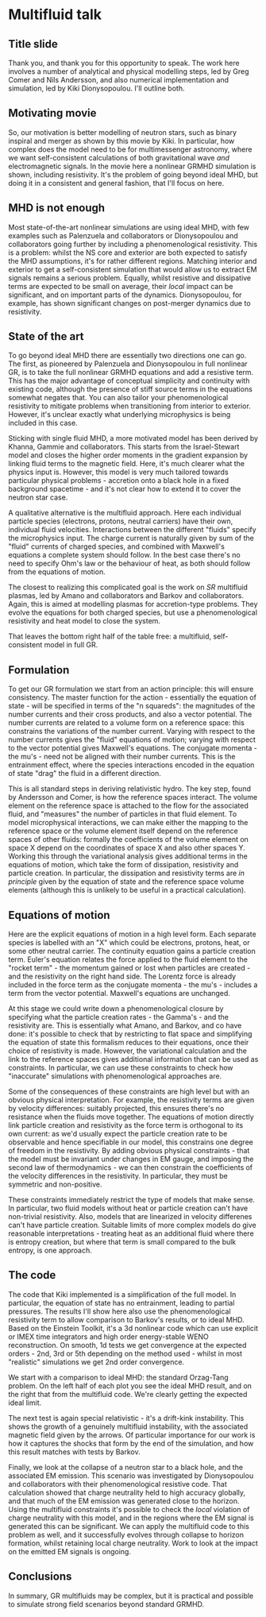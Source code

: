 # Multifluid talk

## Title slide

Thank you, and thank you for this opportunity to speak. The work here involves a number of analytical and physical modelling steps, led by Greg Comer and Nils Andersson, and also numerical implementation and simulation, led by Kiki Dionysopoulou. I'll outline both.

## Motivating movie

So, our motivation is better modelling of neutron stars, such as binary inspiral and merger as shown by this movie by Kiki.  In particular, how complex does the model need to be for multimessenger astronomy, where we want self-consistent calculations of both gravitational wave *and* electromagnetic signals. In the movie here a nonlinear GRMHD simulation is shown, including resistivity. It's the problem of going beyond ideal MHD, but doing it in a consistent and general fashion, that I'll focus on here.

## MHD is not enough

Most state-of-the-art nonlinear simulations are using ideal MHD, with few examples such as Palenzuela and collaborators or Dionysopoulou and collaborators going further by including a phenomenological resistivity. This is a problem: whilst the NS core and exterior are both expected to satisfy the MHD assumptions, it's for rather different regions. Matching interior and exterior to get a self-consistent simulation that would allow us to extract EM signals remains a serious problem. Equally, whilst resistive and dissipative terms are expected to be small on average, their *local* impact can be significant, and on important parts of the dynamics. Dionysopoulou, for example, has shown significant changes on post-merger dynamics due to resistivity.

## State of the art

To go beyond ideal MHD there are essentially two directions one can go. The first, as pioneered by Palenzuela and Dionysopoulou in full nonlinear GR, is to take the full nonlinear GRMHD equations and add a resistive term. This has the major advantage of conceptual simplicity and continuity with existing code, although the presence of stiff source terms in the equations somewhat negates that. You can also tailor your phenomenological resistivity to mitigate problems when transitioning from interior to exterior. However, it's unclear exactly what underlying microphysics is being included in this case.

Sticking with single fluid MHD, a more motivated model has been derived by Khanna, Gammie and collaborators. This starts from the Israel-Stewart model and closes the higher order moments in the gradient expansion by linking fluid terms to the magnetic field. Here, it's much clearer what the physics input is. However, this model is very much tailored towards particular physical problems - accretion onto a black hole in a fixed background spacetime - and it's not clear how to extend it to cover the neutron star case.

A qualitative alternative is the multifluid approach. Here each individual particle species (electrons, protons, neutral carriers) have their own, individual fluid velocities. Interactions between the different "fluids" specify the microphysics input. The charge current is naturally given by sum of the "fluid" currents of charged species, and combined with Maxwell's equations a complete system should follow. In the best case there's no need to specify Ohm's law or the behaviour of heat, as both should follow from the equations of motion.

The closest to realizing this complicated goal is the work on *SR* multifluid plasmas, led by Amano and collaborators and Barkov and collaborators. Again, this is aimed at modelling plasmas for accretion-type problems. They evolve the equations for both charged species, but use a phenomenological resistivity and heat model to close the system.

That leaves the bottom right half of the table free: a multifluid, self-consistent model in full GR.

## Formulation

To get our GR formulation we start from an action principle: this will ensure consistency. The master function for the action - essentially the equation of state - will be specified in terms of the "n squareds": the magnitudes of the number currents and their cross products, and also a vector potential. The number currents are related to a volume form on a reference space: this constrains the variations of the number current. Varying with respect to the number currents gives the "fluid" equations of motion; varying with respect to the vector potential gives Maxwell's equations. The conjugate momenta - the mu's - need not be aligned with their number currents. This is the entrainment effect, where the species interactions encoded in the equation of state "drag" the fluid in a different direction.

This is all standard steps in deriving relativistic hydro. The key step, found by Andersson and Comer, is how the reference spaces interact. The volume element on the reference space is attached to the flow for the associated fluid, and "measures" the number of particles in that fluid element. To model microphysical interactions, we can make either the mapping to the reference space or the volume element itself depend on the reference spaces of other fluids: formally the coefficients of the volume element on space X depend on the coordinates of space X and also other spaces Y. Working this through the variational analysis gives additional terms in the equations of motion, which take the form of dissipation, resistivity and particle creation. In particular, the dissipation and resistivity terms are *in principle* given by the equation of state and the reference space volume elements (although this is unlikely to be useful in a practical calculation).

## Equations of motion

Here are the explicit equations of motion in a high level form. Each separate species is labelled with an "X" which could be electrons, protons, heat, or some other neutral carrier. The continuity equation gains a particle creation term. Euler's equation relates the force applied to the fluid element to the "rocket term" - the momentum gained or lost when particles are created - and the resistivity on the right hand side. The Lorentz force is already included in the force term as the conjugate momenta - the mu's - includes a term from the vector potential. Maxwell's equations are unchanged.

At this stage we could write down a phenomenological closure by specifying what the particle creation rates - the Gamma's - and the resistivity are. This is essentially what Amano, and Barkov, and co have done: it's possible to check that by restricting to flat space and simplifying the equation of state this formalism reduces to their equations, once their choice of resistivity is made. However, the variational calculation and the link to the reference spaces gives additional information that can be used as constraints. In particular, we can use these constraints to check how "inaccurate" simulations with phenomenological approaches are.

Some of the consequences of these constraints are high level but with an obvious physical interpretation. For example, the resistivity terms are given by velocity differences: suitably projected, this ensures there's no resistance when the fluids move together. The equations of motion directly link particle creation and resistivity as the force term is orthogonal to its own current: as we'd usually expect the particle creation rate to be observable and hence specifiable in our model, this constrains one degree of freedom in the resistivity. By adding obvious physical constraints - that the model must be invariant under changes in EM gauge, and imposing the second law of thermodynamics - we can then constrain the coefficients of the velocity differences in the resistivity. In particular, they must be symmetric and non-positive.

These constraints immediately restrict the type of models that make sense. In particular, two fluid models without heat or particle creation can't have non-trivial resistivity. Also, models that are linearized in velocity differenes can't have particle creation. Suitable limits of more complex models do give reasonable interpretations - treating heat as an additional fluid where there is entropy creation, but where that term is small compared to the bulk entropy, is one approach.

## The code

The code that Kiki implemented is a simplification of the full model. In particular, the equation of state has no entrainment, leading to partial pressures. The results I'll show here also use the phenomenological resistivity term to allow comparison to Barkov's results, or to ideal MHD. Based on the Einstein Toolkit, it's a 3d nonlinear code which can use explicit or IMEX time integrators and high order energy-stable WENO reconstruction. On smooth, 1d tests we get convergence at the expected orders - 2nd, 3rd or 5th depending on the method used - whilst in most "realistic" simulations we get 2nd order convergence.

We start with a comparison to ideal MHD: the standard Orzag-Tang problem. On the left half of each plot you see the ideal MHD result, and on the right that from the multifluid code. We're clearly getting the expected ideal limit.

The next test is again special relativistic - it's a drift-kink instability. This shows the growth of a genuinely multifluid instability, with the associated magnetic field given by the arrows. Of particular importance for our work is how it captures the shocks that form by the end of the simulation, and how this result matches with tests by Barkov.

Finally, we look at the collapse of a neutron star to a black hole, and the associated EM emission. This scenario was investigated by Dionysopoulou and collaborators with their phenomenological resistive code. That calculation showed that charge neutrality held to high accuracy globally, and that much of the EM emission was generated close to the horizon. Using the multifluid constraints it's possible to check the *local* violation of charge neutrality with this model, and in the regions where the EM signal is generated this can be significant. We can apply the multifluid code to this problem as well, and it successfully evolves through collapse to horizon formation, whilst retaining local charge neutrality. Work to look at the impact on the emitted EM signals is ongoing.

## Conclusions

In summary, GR multifluids may be complex, but it is practical and possible to simulate strong field scenarios beyond standard GRMHD.
